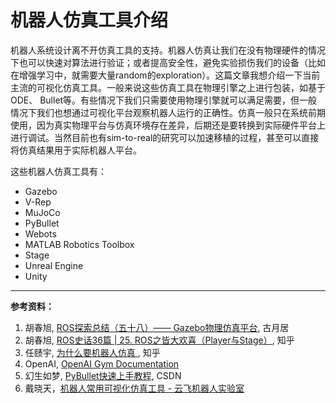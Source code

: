 # 机器人仿真工具介绍
机器人系统设计离不开仿真工具的支持。机器人仿真让我们在没有物理硬件的情况下也可以快速对算法进行验证；或者提高安全性，避免实验损伤我们的设备（比如在增强学习中，就需要大量random的exploration）。这篇文章我想介绍一下当前主流的可视化仿真工具。一般来说这些仿真工具在物理引擎之上进行包装，如基于ODE、 Bullet等。有些情况下我们只需要使用物理引擎就可以满足需要，但一般情况下我们也想通过可视化平台观察机器人运行的正确性。仿真一般只在系统前期使用，因为真实物理平台与仿真环境存在差异，后期还是要转换到实际硬件平台上进行调试。当然目前也有sim-to-real的研究可以加速移植的过程，甚至可以直接将仿真结果用于实际机器人平台。

这些机器人仿真工具有：

- Gazebo
- V-Rep
- MuJoCo
- PyBullet
- Webots
- MATLAB Robotics Toolbox
- Stage
- Unreal Engine
- Unity

---
 
**参考资料：**

1. 胡春旭, [ROS探索总结（五十八）—— Gazebo物理仿真平台]( https://www.guyuehome.com/2256), 古月居
2. 胡春旭, [ROS史话36篇 | 25. ROS之皆大欢喜（Player与Stage）](https://zhuanlan.zhihu.com/p/74552944), 知乎
3. 任赜宇, [为什么要机器人仿真 ](https://www.zhihu.com/question/356929288/answer/913298986), 知乎
4. OpenAI, [OpenAI Gym Documentation](https://gym.openai.com/docs/)
5. 幻生如梦, [PyBullet快速上手教程](https://blog.csdn.net/yingyue20141003/article/details/89044438), CSDN
6. 戴晓天，[机器人常用可视化仿真工具 - 云飞机器人实验室](https://www.yfworld.com/?p=5453)
